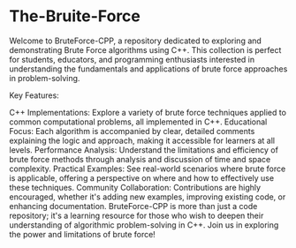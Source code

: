 # The-Bruite-Force
Welcome to BruteForce-CPP, a repository dedicated to exploring and demonstrating Brute Force algorithms using C++. 
This collection is perfect for students, educators, and programming enthusiasts interested in understanding the 
fundamentals and applications of brute force approaches in problem-solving.

Key Features:

C++ Implementations: Explore a variety of brute force techniques applied to common computational problems, all implemented in C++.
Educational Focus: Each algorithm is accompanied by clear, detailed comments explaining the logic and approach, making it accessible for learners at all levels.
Performance Analysis: Understand the limitations and efficiency of brute force methods through analysis and discussion of time and space complexity.
Practical Examples: See real-world scenarios where brute force is applicable, offering a perspective on where and how to effectively use these techniques.
Community Collaboration: Contributions are highly encouraged, whether it's adding new examples, improving existing code, or enhancing documentation.
BruteForce-CPP is more than just a code repository; it's a learning resource for those who wish to deepen their understanding of algorithmic problem-solving 
in C++. Join us in exploring the power and limitations of brute force!

